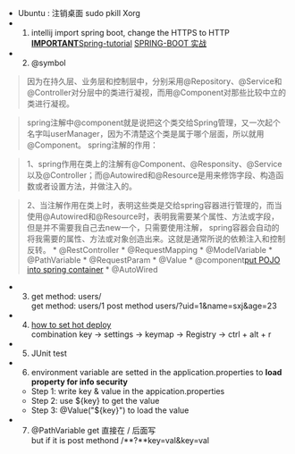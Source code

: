 * Ubuntu : 注销桌面 sudo pkill Xorg
* 1. intellij import spring boot, change the HTTPS to HTTP
[**IMPORTANT**Spring-tutorial](https://gitee.com/didispace/SpringBoot-Learning) [SPRING-BOOT 实战](https://www.cnblogs.com/paddix/p/8215245.html)
* 2. @symbol
>因为在持久层、业务层和控制层中，分别采用@Repository、@Service和@Controller对分层中的类进行凝视，而用@Component对那些比较中立的类进行凝视。

>spring注解中@component就是说把这个类交给Spring管理，又一次起个名字叫userManager，因为不清楚这个类是属于哪个层面，所以就用@Component。
spring注解的作用：

>1、spring作用在类上的注解有@Component、@Responsity、@Service以及@Controller；而@Autowired和@Resource是用来修饰字段、构造函数或者设置方法，并做注入的。

>2、当注解作用在类上时，表明这些类是交给spring容器进行管理的，而当使用@Autowired和@Resource时，表明我需要某个属性、方法或字段，但是并不需要我自己去new一个，只需要使用注解， spring容器会自动的将我需要的属性、方法或对象创造出来。这就是通常所说的依赖注入和控制反转。
	* @RestController
	* @RequestMapping
	* @ModelVariable
	* @PathVariable
	* @RequestParam
	* @Value
	* @component[put POJO into spring container](https://blog.csdn.net/thinkingcao/article/details/71171222)
	* @AutoWired
* 3. get method: users/  
get method: users/1
post method users/?uid=1&name=sxj&age=23
* 4. [how to set hot deploy](https://www.cnblogs.com/jiangbei/p/8439394.html)  
combination key -> settings -> keymap -> Registry -> ctrl + alt + r 
* 5. JUnit test
* 6. environment variable are setted in the application.properties to **load property for info security**
	* Step 1: write key & value in the appication.properties
	* Step 2: use ${key} to get the value
	* Step 3: @Value("${key}") to load the value
* 7. @PathVariable get 直接在 / 后面写  
but if it is post methond /**?**key=val&key=val
	
	
